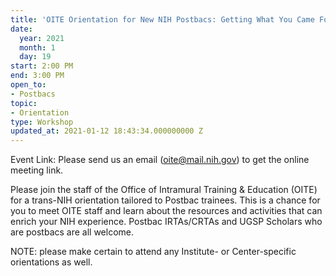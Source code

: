 ```yaml
---
title: 'OITE Orientation for New NIH Postbacs: Getting What You Came For'
date:
  year: 2021
  month: 1
  day: 19
start: 2:00 PM
end: 3:00 PM
open_to:
- Postbacs
topic:
- Orientation
type: Workshop
updated_at: 2021-01-12 18:43:34.000000000 Z
---
```

Event Link: Please send us an email (oite@mail.nih.gov) to get the
online meeting link. 

Please join the staff of the Office of Intramural Training &amp;
Education (OITE) for a trans-NIH orientation tailored to Postbac
trainees. This is a chance for you to meet OITE staff and learn about
the resources and activities that can enrich your NIH experience.
Postbac IRTAs/CRTAs and UGSP Scholars who are postbacs are all welcome. 

NOTE: please make certain to attend any Institute- or Center-specific
orientations as well.

 

 
